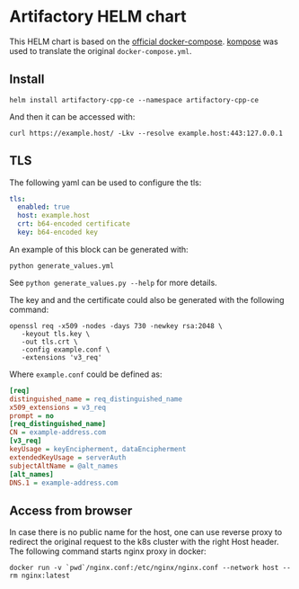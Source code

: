 # Artifactory HELM chart

This HELM chart is based on the [official docker-compose](https://releases.jfrog.io/artifactory/bintray-artifactory/org/artifactory/cpp/ce/docker/jfrog-artifactory-cpp-ce/[RELEASE]/jfrog-artifactory-cpp-ce-[RELEASE]-compose.tar.gz). [kompose](https://kompose.io/) was used to translate the original `docker-compose.yml`.

## Install

```shell
helm install artifactory-cpp-ce --namespace artifactory-cpp-ce
```

And then it can be accessed with:
```shell
curl https://example.host/ -Lkv --resolve example.host:443:127.0.0.1
```

## TLS

The following yaml can be used to configure the tls:

```yaml
tls:
  enabled: true
  host: example.host
  crt: b64-encoded certificate
  key: b64-encoded key
```

An example of this block can be generated with:
```shell
python generate_values.yml
```
See `python generate_values.py --help` for more details.

The key and and the certificate could also be generated with the following command:
```shell
openssl req -x509 -nodes -days 730 -newkey rsa:2048 \
   -keyout tls.key \
   -out tls.crt \
   -config example.conf \
   -extensions 'v3_req'
```

Where `example.conf` could be defined as:
```ini
[req]
distinguished_name = req_distinguished_name
x509_extensions = v3_req
prompt = no
[req_distinguished_name]
CN = example-address.com
[v3_req]
keyUsage = keyEncipherment, dataEncipherment
extendedKeyUsage = serverAuth
subjectAltName = @alt_names
[alt_names]
DNS.1 = example-address.com
```

## Access from browser

In case there is no public name for the host, one can use reverse proxy to redirect the original request to the k8s cluster with the right Host header. The following command starts nginx proxy in docker:
```shell
docker run -v `pwd`/nginx.conf:/etc/nginx/nginx.conf --network host --rm nginx:latest
```
